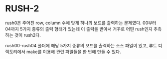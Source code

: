 # RUSH-2

rush0은 주어진 row, column 수에 맞게 하나의 보드를 출력하는 문제였다. 00부터 04까지 5가지 종류의 출력 형태가 있는데 이 출력을 받아서 거꾸로 어떤 rush인지 추측하는 것이 rush2다.

rush00-rush04 폴더에 해당 5가지 종류의 보드를 출력하는 소스 파일이 있고, 루트 디렉토리에서 make를 이용해 관련 파일들을 한 번에 만들 수 있다.

